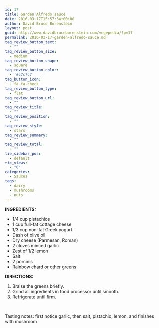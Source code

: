 ```yaml
---
id: 17
title: Garden Alfredo sauce
date: 2016-03-17T15:57:34+00:00
author: David Bruce Borenstein
layout: post
guid: http://www.davidbruceborenstein.com/vegepedia/?p=17
permalink: 2016-03-17-garden-alfredo-sauce.md
taq_review_button_text:
  - ""
taq_review_button_size:
  - medium
taq_review_button_shape:
  - square
taq_review_button_color:
  - '#c7c7c7'
taq_button_icon:
  - fa fa-check
taq_review_button_type:
  - flat
taq_review_button_url:
  - ""
taq_review_title:
  - ""
taq_review_position:
  - ""
taq_review_style:
  - stars
taq_review_summary:
  - ""
taq_review_total:
  - ""
tie_sidebar_pos:
  - default
tie_views:
  - "0"
categories:
  - Sauces
tags:
  - dairy
  - mushrooms
  - nuts
---
```

**INGREDIENTS:**

  * 1/4 cup pistachios
  * 1 cup full-fat cottage cheese
  * 1/3 cup non-fat Greek yogurt
  * Dash of olive oil
  * Dry cheese (Parmesan, Roman)
  * 2 cloves minced garlic
  * Zest of 1/2 lemon
  * Salt
  * 2 porcinis
  * Rainbow chard or other greens

**DIRECTIONS:**

  1. Braise the greens briefly.
  2. Grind all ingredients in food processor until smooth.
  3. Refrigerate until firm.

&nbsp;

Tasting notes: first notice garlic, then salt, pistachio, lemon, and finishes with mushroom